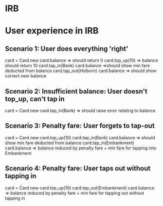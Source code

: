# IRB

# User experience in IRB

## Scenario 1: User does everything 'right'
card = Card.new
card.balance
=> should return 0
card.top_up(10)
=> balance should return 10
card.tap_in(Bank)
card.balance
=>should show min fare deducted from balance
card.tap_out(Holborn)
card.balance
=> should show correct new balance

## Scenario 2: Insufficient balance: User doesn't top_up, can't tap in
card = Card.new
card.tap_in(Bank)
=> should raise error relating to balance

## Scenario 3: Penalty fare: User forgets to tap-out
card = Card.new
card.top_up(10)
card.tap_in(Bank)
card.balance
=> should show min fare deducted from balance
card.tap_in(Embankment)
card.balance
=> balance reduced by penalty fare + min fare for tapping into Embankment

## Scenario 4: Penalty fare: User taps out without tapping in
card = Card.new
card.top_up(10)
card.tap_out(Embankment)
card.balance
=> balance reduced by penalty fare + min fare for tapping out without tapping in
